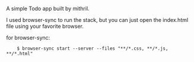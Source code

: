 A simple Todo app built by mithril.

I used browser-sync to run the stack, but you can just open the index.html file using your favorite browser. 

for browser-sync:

```
	$ browser-sync start --server --files "**/*.css, **/*.js, **/*.html"
```